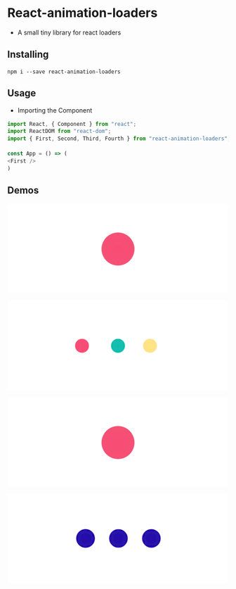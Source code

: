 # React-animation-loaders

- A small tiny library for react loaders 

## Installing
```
npm i --save react-animation-loaders
```

## Usage

- Importing the Component

```js
import React, { Component } from "react";
import ReactDOM from "react-dom";
import { First, Second, Third, Fourth } from "react-animation-loaders";

const App = () => (
<First />
)

```
## Demos


![alt text](https://github.com/awnigharbia/react-animation-loaders/blob/master/demos/1.gif "First component")

![alt text](https://github.com/awnigharbia/react-animation-loaders/blob/master/demos/2.gif "First component")

![alt text](https://github.com/awnigharbia/react-animation-loaders/blob/master/demos/3.gif "First component")

![alt text](https://github.com/awnigharbia/react-animation-loaders/blob/master/demos/4.gif "First component")

